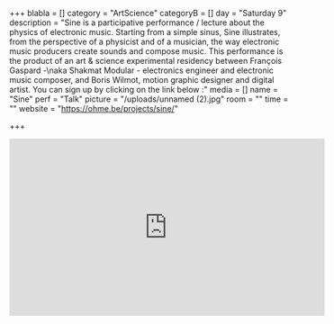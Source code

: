 +++
blabla = []
category = "ArtScience"
categoryB = []
day = "Saturday 9"
description = "Sine is a participative performance / lecture about the physics of electronic music. Starting from a simple sinus, Sine illustrates, from the perspective of a physicist and of a musician, the way electronic music producers create sounds and compose music. This performance is the product of an art & science experimental residency between François Gaspard -\naka Shakmat Modular - electronics engineer and electronic music composer, and Boris Wilmot, motion graphic designer and digital artist. You can sign up by clicking on the link below :"
media = []
name = "Sine"
perf = "Talk"
picture = "/uploads/unnamed (2).jpg"
room = ""
time = ""
website = "https://ohme.be/projects/sine/"

+++
<iframe width="560" height="315" src="https://www.youtube.com/embed/Quo5ZLSCDj4" frameborder="0" allow="accelerometer; autoplay; encrypted-media; gyroscope; picture-in-picture" allowfullscreen></iframe>
